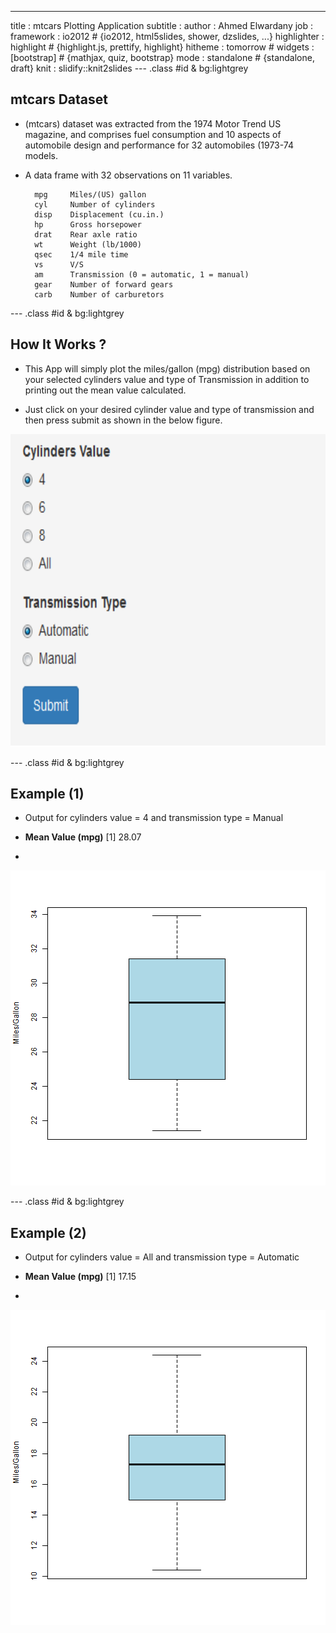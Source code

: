 --- 
title       : mtcars Plotting Application
subtitle    : 
author      : Ahmed Elwardany
job         : 
framework   : io2012        # {io2012, html5slides, shower, dzslides, ...}
highlighter : highlight     # {highlight.js, prettify, highlight}
hitheme     : tomorrow      # 
widgets     : [bootstrap]   # {mathjax, quiz, bootstrap}
mode        : standalone    # {standalone, draft}
knit        : slidify::knit2slides
--- .class #id & bg:lightgrey

## mtcars Dataset

- (mtcars) dataset was extracted from the 1974 Motor Trend US magazine, and comprises fuel consumption and 10 aspects of automobile design and performance for 32 automobiles (1973-74 models.

- A data frame with 32 observations on 11 variables.

        mpg     Miles/(US) gallon
        cyl     Number of cylinders
        disp    Displacement (cu.in.)
        hp      Gross horsepower
        drat    Rear axle ratio
        wt      Weight (lb/1000)
        qsec    1/4 mile time
        vs      V/S
        am      Transmission (0 = automatic, 1 = manual)
        gear    Number of forward gears
        carb    Number of carburetors

--- .class #id & bg:lightgrey

## How It Works ?

- This App will simply plot the miles/gallon (mpg) distribution based on your selected cylinders value and type of Transmission in addition to printing out the mean value calculated.

- Just click on your desired cylinder value and type of transmission and then press submit as shown in the below figure.  
  
   

<div style='text-align: center;'>
    <img height='500' src='App_printscreen.png' />
</div>

--- .class #id & bg:lightgrey

## Example (1)

- Output for cylinders value = 4 and transmission type = Manual
- **Mean Value (mpg)**
[1] 28.07

-
![plot of chunk unnamed-chunk-2](assets/fig/unnamed-chunk-2.png) 

--- .class #id & bg:lightgrey

## Example (2)

- Output for cylinders value = All and transmission type = Automatic
- **Mean Value (mpg)**
[1] 17.15

-
![plot of chunk unnamed-chunk-4](assets/fig/unnamed-chunk-4.png) 
